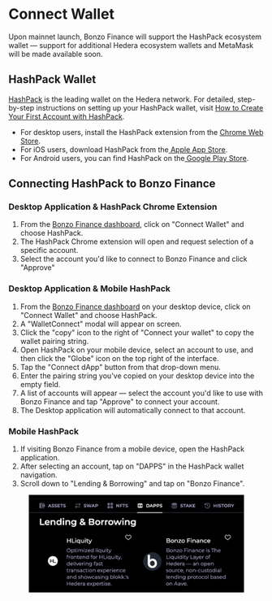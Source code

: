# Connect Wallet

Upon mainnet launch, Bonzo Finance will support the HashPack ecosystem wallet — support for additional Hedera ecosystem wallets and MetaMask will be made available soon.

## HashPack Wallet <a href="#hashpack" id="hashpack"></a>

[HashPack](https://www.hashpack.app/) is the leading wallet on the Hedera network. For detailed, step-by-step instructions on setting up your HashPack wallet, visit [How to Create Your First Account with HashPack](https://www.hashpack.app/post/how-to-create-your-first-account-with-hashpack).

* For desktop users, install the HashPack extension from the [Chrome Web Store](https://chrome.google.com/webstore/detail/hashpack/gjagmgiddbbciopjhllkdnddhcglnemk).
* For iOS users, download HashPack from the[ Apple App Store](https://apps.apple.com/us/app/hashpack/id6444389849).
* For Android users, you can find HashPack on the[ Google Play Store](https://play.google.com/store/apps/details?id=app.hashpack.wallet.twa).

## Connecting HashPack to Bonzo Finance <a href="#hashpack" id="hashpack"></a>

### **Desktop Application & HashPack Chrome Extension**

1. From the [Bonzo Finance dashboard](./), click on "Connect Wallet" and choose HashPack.
2. The HashPack Chrome extension will open and request selection of a specific account.
3. Select the account you'd like to connect to Bonzo Finance and click "Approve"

### **Desktop Application & Mobile HashPack**

1. From the [Bonzo Finance dashboard](./) on your desktop device, click on "Connect Wallet" and choose HashPack.
2. A "WalletConnect" modal will appear on screen.
3. Click the "copy" icon to the right of "Connect your wallet" to copy the wallet pairing string.
4. Open HashPack on your mobile device, select an account to use, and then click the "Globe" icon on the top right of the interface.
5. Tap the "Connect dApp" button from that drop-down menu.
6. Enter the pairing string you've copied on your desktop device into the empty field.
7. A list of accounts will appear — select the account you'd like to use with Bonzo Finance and tap "Approve" to connect your account.
8. The Desktop application will automatically connect to that account.

### **Mobile HashPack**

1. If visiting Bonzo Finance from a mobile device, open the HashPack application.
2. After selecting an account, tap on "DAPPS" in the HashPack wallet navigation.
3. Scroll down to "Lending & Borrowing" and tap on "Bonzo Finance".

<figure><img src="../../.gitbook/assets/image.png" alt=""><figcaption></figcaption></figure>

